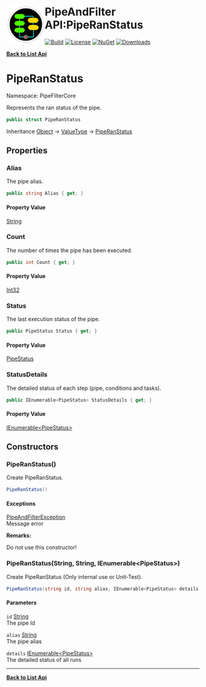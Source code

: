 # <img align="left" width="100" height="100" src="../images/icon.png">PipeAndFilter API:PipeRanStatus 

[![Build](https://github.com/FRACerqueira/PipeAndFilter/workflows/Build/badge.svg)](https://github.com/FRACerqueira/PipeAndFilter/actions/workflows/build.yml)
[![License](https://img.shields.io/badge/License-MIT-brightgreen.svg)](https://github.com/FRACerqueira/PipeAndFilter/blob/master/LICENSE)
[![NuGet](https://img.shields.io/nuget/v/PipeAndFilter)](https://www.nuget.org/packages/PipeAndFilter/)
[![Downloads](https://img.shields.io/nuget/dt/PipeAndFilter)](https://www.nuget.org/packages/PipeAndFilter/)

[**Back to List Api**](./apis.md)

# PipeRanStatus

Namespace: PipeFilterCore

Represents the ran status of the pipe.

```csharp
public struct PipeRanStatus
```

Inheritance [Object](https://docs.microsoft.com/en-us/dotnet/api/system.object) → [ValueType](https://docs.microsoft.com/en-us/dotnet/api/system.valuetype) → [PipeRanStatus](./pipefiltercore.piperanstatus.md)

## Properties

### <a id="properties-alias"/>**Alias**

The pipe alias.

```csharp
public string Alias { get; }
```

#### Property Value

[String](https://docs.microsoft.com/en-us/dotnet/api/system.string)<br>

### <a id="properties-count"/>**Count**

The number of times the pipe has been executed.

```csharp
public int Count { get; }
```

#### Property Value

[Int32](https://docs.microsoft.com/en-us/dotnet/api/system.int32)<br>

### <a id="properties-status"/>**Status**

The last execution status of the pipe.

```csharp
public PipeStatus Status { get; }
```

#### Property Value

[PipeStatus](./pipefiltercore.pipestatus.md)<br>

### <a id="properties-statusdetails"/>**StatusDetails**

The detailed status of each step (pipe, conditions and tasks).

```csharp
public IEnumerable<PipeStatus> StatusDetails { get; }
```

#### Property Value

[IEnumerable&lt;PipeStatus&gt;](https://docs.microsoft.com/en-us/dotnet/api/system.collections.generic.ienumerable-1)<br>

## Constructors

### <a id="constructors-.ctor"/>**PipeRanStatus()**

Create PipeRanStatus.

```csharp
PipeRanStatus()
```

#### Exceptions

[PipeAndFilterException](./pipefiltercore.pipeandfilterexception.md)<br>
Message error

**Remarks:**

Do not use this constructor!

### <a id="constructors-.ctor"/>**PipeRanStatus(String, String, IEnumerable&lt;PipeStatus&gt;)**

Create PipeRanStatus (Only internal use or Unit-Test).

```csharp
PipeRanStatus(string id, string alias, IEnumerable<PipeStatus> details)
```

#### Parameters

`id` [String](https://docs.microsoft.com/en-us/dotnet/api/system.string)<br>
The pipe Id

`alias` [String](https://docs.microsoft.com/en-us/dotnet/api/system.string)<br>
The pipe alias

`details` [IEnumerable&lt;PipeStatus&gt;](https://docs.microsoft.com/en-us/dotnet/api/system.collections.generic.ienumerable-1)<br>
The detailed status of all runs


- - -
[**Back to List Api**](./apis.md)
